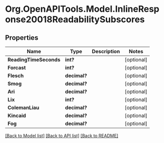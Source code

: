 # Org.OpenAPITools.Model.InlineResponse20018ReadabilitySubscores

## Properties

Name | Type | Description | Notes
------------ | ------------- | ------------- | -------------
**ReadingTimeSeconds** | **int?** |  | [optional] 
**Forcast** | **int?** |  | [optional] 
**Flesch** | **decimal?** |  | [optional] 
**Smog** | **decimal?** |  | [optional] 
**Ari** | **decimal?** |  | [optional] 
**Lix** | **int?** |  | [optional] 
**ColemanLiau** | **decimal?** |  | [optional] 
**Kincaid** | **decimal?** |  | [optional] 
**Fog** | **decimal?** |  | [optional] 

[[Back to Model list]](../README.md#documentation-for-models) [[Back to API list]](../README.md#documentation-for-api-endpoints) [[Back to README]](../README.md)

